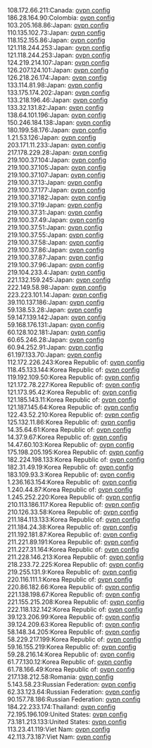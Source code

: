 108.172.66.211:Canada: [ovpn config](vpn/108_172_66_211.ovpn)  
186.28.164.90:Colombia: [ovpn config](vpn/186_28_164_90.ovpn)  
103.205.168.86:Japan: [ovpn config](vpn/103_205_168_86.ovpn)  
110.135.102.73:Japan: [ovpn config](vpn/110_135_102_73.ovpn)  
118.152.155.86:Japan: [ovpn config](vpn/118_152_155_86.ovpn)  
121.118.244.253:Japan: [ovpn config](vpn/121_118_244_253.ovpn)  
121.118.244.253:Japan: [ovpn config](vpn/121_118_244_253.ovpn)  
124.219.214.107:Japan: [ovpn config](vpn/124_219_214_107.ovpn)  
126.207.124.101:Japan: [ovpn config](vpn/126_207_124_101.ovpn)  
126.218.26.174:Japan: [ovpn config](vpn/126_218_26_174.ovpn)  
133.114.81.98:Japan: [ovpn config](vpn/133_114_81_98.ovpn)  
133.175.174.202:Japan: [ovpn config](vpn/133_175_174_202.ovpn)  
133.218.196.46:Japan: [ovpn config](vpn/133_218_196_46.ovpn)  
133.32.131.82:Japan: [ovpn config](vpn/133_32_131_82.ovpn)  
138.64.101.196:Japan: [ovpn config](vpn/138_64_101_196.ovpn)  
150.246.184.138:Japan: [ovpn config](vpn/150_246_184_138.ovpn)  
180.199.58.176:Japan: [ovpn config](vpn/180_199_58_176.ovpn)  
1.21.53.126:Japan: [ovpn config](vpn/1_21_53_126.ovpn)  
203.171.11.233:Japan: [ovpn config](vpn/203_171_11_233.ovpn)  
217.178.229.28:Japan: [ovpn config](vpn/217_178_229_28.ovpn)  
219.100.37.104:Japan: [ovpn config](vpn/219_100_37_104.ovpn)  
219.100.37.105:Japan: [ovpn config](vpn/219_100_37_105.ovpn)  
219.100.37.107:Japan: [ovpn config](vpn/219_100_37_107.ovpn)  
219.100.37.13:Japan: [ovpn config](vpn/219_100_37_13.ovpn)  
219.100.37.177:Japan: [ovpn config](vpn/219_100_37_177.ovpn)  
219.100.37.182:Japan: [ovpn config](vpn/219_100_37_182.ovpn)  
219.100.37.19:Japan: [ovpn config](vpn/219_100_37_19.ovpn)  
219.100.37.31:Japan: [ovpn config](vpn/219_100_37_31.ovpn)  
219.100.37.49:Japan: [ovpn config](vpn/219_100_37_49.ovpn)  
219.100.37.51:Japan: [ovpn config](vpn/219_100_37_51.ovpn)  
219.100.37.55:Japan: [ovpn config](vpn/219_100_37_55.ovpn)  
219.100.37.58:Japan: [ovpn config](vpn/219_100_37_58.ovpn)  
219.100.37.86:Japan: [ovpn config](vpn/219_100_37_86.ovpn)  
219.100.37.87:Japan: [ovpn config](vpn/219_100_37_87.ovpn)  
219.100.37.96:Japan: [ovpn config](vpn/219_100_37_96.ovpn)  
219.104.233.4:Japan: [ovpn config](vpn/219_104_233_4.ovpn)  
221.132.159.245:Japan: [ovpn config](vpn/221_132_159_245.ovpn)  
222.149.58.98:Japan: [ovpn config](vpn/222_149_58_98.ovpn)  
223.223.101.14:Japan: [ovpn config](vpn/223_223_101_14.ovpn)  
39.110.137.186:Japan: [ovpn config](vpn/39_110_137_186.ovpn)  
59.138.53.28:Japan: [ovpn config](vpn/59_138_53_28.ovpn)  
59.147.139.142:Japan: [ovpn config](vpn/59_147_139_142.ovpn)  
59.168.176.131:Japan: [ovpn config](vpn/59_168_176_131.ovpn)  
60.128.102.181:Japan: [ovpn config](vpn/60_128_102_181.ovpn)  
60.65.246.28:Japan: [ovpn config](vpn/60_65_246_28.ovpn)  
60.94.252.91:Japan: [ovpn config](vpn/60_94_252_91.ovpn)  
61.197.133.70:Japan: [ovpn config](vpn/61_197_133_70.ovpn)  
112.172.226.243:Korea Republic of: [ovpn config](vpn/112_172_226_243.ovpn)  
118.45.133.144:Korea Republic of: [ovpn config](vpn/118_45_133_144.ovpn)  
119.192.109.50:Korea Republic of: [ovpn config](vpn/119_192_109_50.ovpn)  
121.172.78.227:Korea Republic of: [ovpn config](vpn/121_172_78_227.ovpn)  
121.173.95.42:Korea Republic of: [ovpn config](vpn/121_173_95_42.ovpn)  
121.185.143.11:Korea Republic of: [ovpn config](vpn/121_185_143_11.ovpn)  
121.187.145.64:Korea Republic of: [ovpn config](vpn/121_187_145_64.ovpn)  
122.43.52.210:Korea Republic of: [ovpn config](vpn/122_43_52_210.ovpn)  
125.132.11.86:Korea Republic of: [ovpn config](vpn/125_132_11_86.ovpn)  
14.35.64.61:Korea Republic of: [ovpn config](vpn/14_35_64_61.ovpn)  
14.37.9.67:Korea Republic of: [ovpn config](vpn/14_37_9_67.ovpn)  
14.47.60.103:Korea Republic of: [ovpn config](vpn/14_47_60_103.ovpn)  
175.198.205.195:Korea Republic of: [ovpn config](vpn/175_198_205_195.ovpn)  
182.224.198.133:Korea Republic of: [ovpn config](vpn/182_224_198_133.ovpn)  
182.31.49.19:Korea Republic of: [ovpn config](vpn/182_31_49_19.ovpn)  
183.109.93.3:Korea Republic of: [ovpn config](vpn/183_109_93_3.ovpn)  
1.236.163.154:Korea Republic of: [ovpn config](vpn/1_236_163_154.ovpn)  
1.240.44.87:Korea Republic of: [ovpn config](vpn/1_240_44_87.ovpn)  
1.245.252.220:Korea Republic of: [ovpn config](vpn/1_245_252_220.ovpn)  
210.113.186.117:Korea Republic of: [ovpn config](vpn/210_113_186_117.ovpn)  
210.126.33.58:Korea Republic of: [ovpn config](vpn/210_126_33_58.ovpn)  
211.184.113.133:Korea Republic of: [ovpn config](vpn/211_184_113_133.ovpn)  
211.184.24.38:Korea Republic of: [ovpn config](vpn/211_184_24_38.ovpn)  
211.192.181.87:Korea Republic of: [ovpn config](vpn/211_192_181_87.ovpn)  
211.221.89.191:Korea Republic of: [ovpn config](vpn/211_221_89_191.ovpn)  
211.227.31.164:Korea Republic of: [ovpn config](vpn/211_227_31_164.ovpn)  
211.228.146.213:Korea Republic of: [ovpn config](vpn/211_228_146_213.ovpn)  
218.233.72.225:Korea Republic of: [ovpn config](vpn/218_233_72_225.ovpn)  
219.255.131.9:Korea Republic of: [ovpn config](vpn/219_255_131_9.ovpn)  
220.116.111.1:Korea Republic of: [ovpn config](vpn/220_116_111_1.ovpn)  
220.86.182.66:Korea Republic of: [ovpn config](vpn/220_86_182_66.ovpn)  
221.138.198.67:Korea Republic of: [ovpn config](vpn/221_138_198_67.ovpn)  
221.155.215.208:Korea Republic of: [ovpn config](vpn/221_155_215_208.ovpn)  
222.118.132.142:Korea Republic of: [ovpn config](vpn/222_118_132_142.ovpn)  
39.123.206.99:Korea Republic of: [ovpn config](vpn/39_123_206_99.ovpn)  
39.124.209.63:Korea Republic of: [ovpn config](vpn/39_124_209_63.ovpn)  
58.148.34.205:Korea Republic of: [ovpn config](vpn/58_148_34_205.ovpn)  
58.229.217.199:Korea Republic of: [ovpn config](vpn/58_229_217_199.ovpn)  
59.16.155.219:Korea Republic of: [ovpn config](vpn/59_16_155_219.ovpn)  
59.28.216.14:Korea Republic of: [ovpn config](vpn/59_28_216_14.ovpn)  
61.77.130.12:Korea Republic of: [ovpn config](vpn/61_77_130_12.ovpn)  
61.78.166.49:Korea Republic of: [ovpn config](vpn/61_78_166_49.ovpn)  
217.138.212.58:Romania: [ovpn config](vpn/217_138_212_58.ovpn)  
5.143.58.23:Russian Federation: [ovpn config](vpn/5_143_58_23.ovpn)  
62.33.123.64:Russian Federation: [ovpn config](vpn/62_33_123_64.ovpn)  
90.157.78.186:Russian Federation: [ovpn config](vpn/90_157_78_186.ovpn)  
184.22.233.174:Thailand: [ovpn config](vpn/184_22_233_174.ovpn)  
72.195.196.109:United States: [ovpn config](vpn/72_195_196_109.ovpn)  
73.181.213.133:United States: [ovpn config](vpn/73_181_213_133.ovpn)  
113.23.41.119:Viet Nam: [ovpn config](vpn/113_23_41_119.ovpn)  
42.113.73.187:Viet Nam: [ovpn config](vpn/42_113_73_187.ovpn)  
